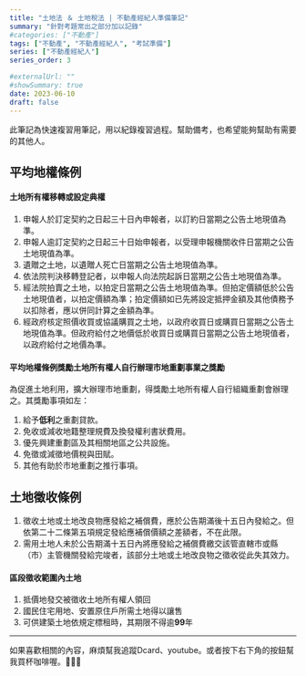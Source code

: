 ```yaml
---
title: "土地法 ＆ 土地稅法 | 不動產經紀人準備筆記"
summary: "針對考題常出之部分加以記錄"
#categories: ["不動產"]
tags: ["不動產", "不動產經紀人", "考試準備"]
series: ["不動產經紀人"]
series_order: 3

#externalUrl: ""
#showSummary: true
date: 2023-06-10
draft: false
---
```

此筆記為快速複習用筆記，用以紀錄複習過程。幫助備考，也希望能夠幫助有需要的其他人。

## 平均地權條例

#### 土地所有權移轉或設定典權
1. 申報人於訂定契約之日起三十日內申報者，以訂約日當期之公告土地現值為準。
2. 申報人逾訂定契約之日起三十日始申報者，以受理申報機關收件日當期之公告土地現值為準。
3. 遺贈之土地，以遺贈人死亡日當期之公告土地現值為準。
4. 依法院判決移轉登記者，以申報人向法院起訴日當期之公告土地現值為準。
5. 經法院拍賣之土地，以拍定日當期之公告土地現值為準。但拍定價額低於公告土地現值者，以拍定價額為準；拍定價額如已先將設定抵押金額及其他債務予以扣除者，應以併同計算之金額為準。
6. 經政府核定照價收買或協議購買之土地，以政府收買日或購買日當期之公告土地現值為準。但政府給付之地價低於收買日或購買日當期之公告土地現值者，以政府給付之地價為準。

#### 平均地權條例獎勵土地所有權人自行辦理市地重劃事業之獎勵
為促進土地利用，擴大辦理市地重劃，得獎勵土地所有權人自行組織重劃會辦理之。其獎勵事項如左：
1. 給予**低利**之重劃貸款。
2. 免收或減收地籍整理規費及換發權利書狀費用。
3. 優先興建重劃區及其相關地區之公共設施。
4. 免徵或減徵地價稅與田賦。
5. 其他有助於市地重劃之推行事項。

## 土地徵收條例

1. 徵收土地或土地改良物應發給之補償費，應於公告期滿後十五日內發給之。但依第二十二條第五項規定發給應補償價額之差額者，不在此限。
2. 需用土地人未於公告期滿十五日內將應發給之補償費繳交該管直轄市或縣（市）主管機關發給完竣者，該部分土地或土地改良物之徵收從此失其效力。

#### 區段徵收範圍內土地
1. 抵價地發交被徵收土地所有權人領回
2. 國民住宅用地、安置原住戶所需土地得以讓售
3. 可供建築土地依規定標租時，其期限不得逾**99**年

---
如果喜歡相關的內容，麻煩幫我追蹤Dcard、youtube。或者按下右下角的按鈕幫我買杯咖啡喔。:baby_chick::baby_chick::baby_chick:
